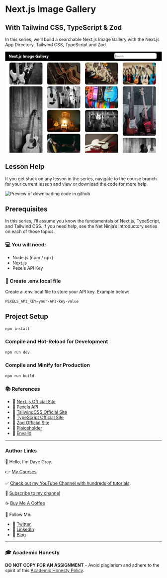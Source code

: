# Next.js Image Gallery

## With Tailwind CSS, TypeScript & Zod

In this series, we’ll build a searchable Next.js Image Gallery with the Next.js App Directory, Tailwind CSS, TypeScript and Zod.

![Next.js Image Gallery](/readme-banner.PNG?raw=true)


## Lesson Help
If you get stuck on any lesson in the series, navigate to the course branch for your current lesson and view or download the code for more help.

![Preview of downloading code in github](./github.jpeg)

## Prerequisites
In this series, I’ll assume you know the fundamentals of Next.js, TypeScript, and Tailwind CSS. If you need help, see the Net Ninja’s introductory series on each of those topics.

### 💻 You will need:
- Node.js (npm / npx)
- Next.js
- Pexels API Key

### 🚀 Create .env.local file
Create a .env.local file to store your API key. Example below:

```
PEXELS_API_KEY=your-API-key-value
```

## Project Setup

```sh
npm install
```

### Compile and Hot-Reload for Development

```sh
npm run dev
```

### Compile and Minify for Production

```sh
npm run build
```

### 📚 References
- 🔗 [Next.js Official Site](https://nextjs.org/)
- 🔗 [Pexels API](https://www.pexels.com/api/)
- 🔗 [TailwindCSS Official Site](https://tailwindcss.com/)
- 🔗 [TypeScript Official Site](https://www.typescriptlang.org/)
- 🔗 [Zod Official Site](https://zod.dev/)
- 🔗 [Plaiceholder](https://plaiceholder.co/docs)
- 🔗 [Envalid](https://www.npmjs.com/package/envalid)

---

### Author Links

👋 Hello, I'm Dave Gray.

👉 [My Courses](https://courses.davegray.codes/)

✅ [Check out my YouTube Channel with hundreds of tutorials](https://www.youtube.com/DaveGrayTeachesCode).

🚩 [Subscribe to my channel](https://bit.ly/3nGHmNn)

☕ [Buy Me A Coffee](https://buymeacoffee.com/DaveGray)

🚀 Follow Me:

- 🔗 [Twitter](https://twitter.com/yesdavidgray)
- 🔗 [LinkedIn](https://www.linkedin.com/in/davidagray/)
- 🔗 [Blog](https://yesdavidgray.com)

---

### 🎓 Academic Honesty

**DO NOT COPY FOR AN ASSIGNMENT** - Avoid plagiarism and adhere to the spirit of this [Academic Honesty Policy](https://www.freecodecamp.org/news/academic-honesty-policy/).
